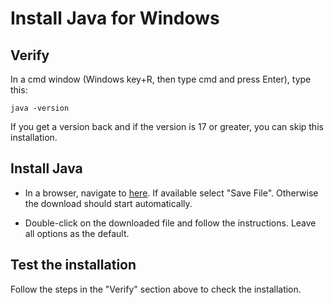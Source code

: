 # Install Java for Windows

## Verify

In a cmd window (Windows key+R, then type cmd and press Enter), type this:

```
java -version
```

If you get a version back and if the version is 17 or greater, you can skip this installation.

## Install Java

* In a browser, navigate to [here](https://corretto.aws/downloads/latest/amazon-corretto-17-x64-windows-jdk.msi). If available select "Save File". Otherwise the download should start automatically.

* Double-click on the downloaded file and follow the instructions. Leave all options as the default.

## Test the installation

Follow the steps in the "Verify" section above to check the installation.